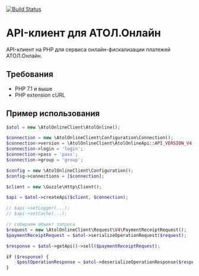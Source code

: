 [![Build Status](https://img.shields.io/travis/retailcrm/atol-online-client/master.svg?style=flat-square)](https://travis-ci.org/retailcrm/atol-online-client)

# API-клиент для АТОЛ.Онлайн

API-клиент на PHP для сервиса онлайн-фискализации платежей АТОЛ.Онлайн.

## Требования

* PHP 7.1 и выше
* PHP extension cURL

## Пример использования

```php
$atol = new \AtolOnlineClient\AtolOnline();

$connection = new \AtolOnlineClient\Configuration\Connection();
$connection->version = \AtolOnlineClient\AtolOnlineApi::API_VERSION_V4;
$connection->login = 'login';
$connection->pass = 'pass';
$connection->group = 'group';

$config = new \AtolOnlineClient\Configuration();
$config->connections = [$connection];

$client = new \Guzzle\Http\Client();

$api = $atol->createApi($client, $connection);

// $api->setLogger(...);
// $api->setCache(...);

// собираем объект запроса
$request = new \AtolOnlineClient\Request\V4\PaymentReceiptRequest();
$paymentReceiptRequest = $atol->serializeOperationRequest($request);

$response = $atol->getApi()->sell($paymentReceiptRequest);

if ($response) {
    $postOperationResponse = $atol->deserializeOperationResponse($response);
}
```
